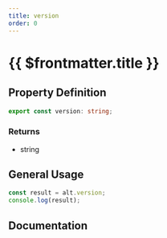 ```yaml
---
title: version
order: 0
---
```


# {{ $frontmatter.title }}

## Property Definition

```ts
export const version: string;
```

### Returns

* string

## General Usage

```ts
const result = alt.version;
console.log(result);
```

## Documentation

<!--@include: ./parts/version.md-->
